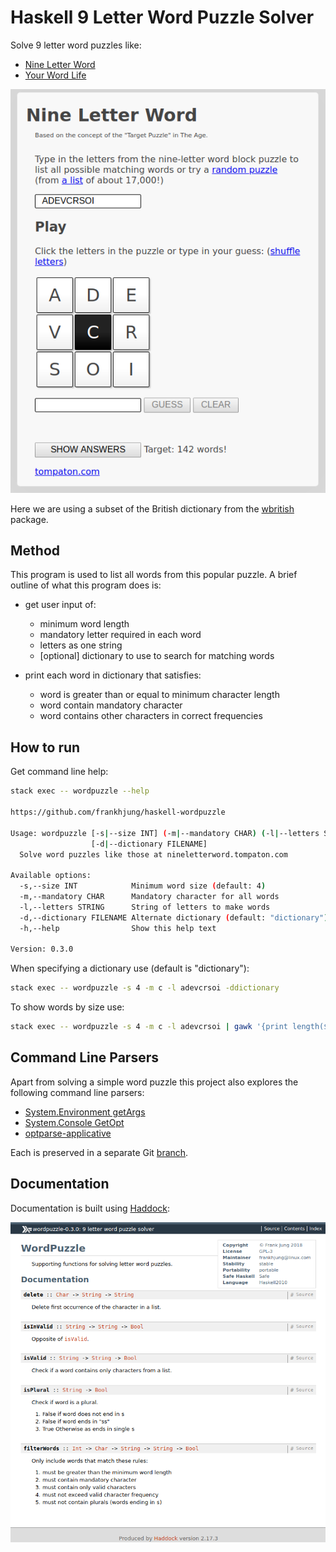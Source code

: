 # Haskell 9 Letter Word Puzzle Solver

Solve 9 letter word puzzles like:

* [Nine Letter Word](http://nineletterword.tompaton.com/adevcrsoi/)
* [Your Word Life](http://www.yourwiselife.com.au/games/9-letter-word/)

![nineletterword.tompaton.com](doc/nineletterword.png)

Here we are using a subset of the British dictionary from the
[wbritish](https://packages.debian.org/sid/text/wbritish) package.


## Method

This program is used to list all words from this popular puzzle.
A brief outline of what this program does is:

* get user input of:
  * minimum word length
  * mandatory letter required in each word
  * letters as one string
  * [optional] dictionary to use to search for matching words

* print each word in dictionary that satisfies:
  * word is greater than or equal to minimum character length
  * word contain mandatory character
  * word contains other characters in correct frequencies


## How to run

Get command line help:

```bash
stack exec -- wordpuzzle --help

https://github.com/frankhjung/haskell-wordpuzzle

Usage: wordpuzzle [-s|--size INT] (-m|--mandatory CHAR) (-l|--letters STRING)
                  [-d|--dictionary FILENAME]
  Solve word puzzles like those at nineletterword.tompaton.com

Available options:
  -s,--size INT            Minimum word size (default: 4)
  -m,--mandatory CHAR      Mandatory character for all words
  -l,--letters STRING      String of letters to make words
  -d,--dictionary FILENAME Alternate dictionary (default: "dictionary")
  -h,--help                Show this help text

Version: 0.3.0
```

When specifying a dictionary use (default is "dictionary"):

```bash
stack exec -- wordpuzzle -s 4 -m c -l adevcrsoi -ddictionary
```

To show words by size use:

```bash
stack exec -- wordpuzzle -s 4 -m c -l adevcrsoi | gawk '{print length($0), $0;}' | sort -r
```


## Command Line Parsers

Apart from solving a simple word puzzle this project also explores the following
command line parsers:

* [System.Environment getArgs](https://hackage.haskell.org/package/base/docs/System-Environment.html)
* [System.Console GetOpt](https://hackage.haskell.org/package/base/docs/System-Console-GetOpt.html)
* [optparse-applicative](https://hackage.haskell.org/package/optparse-applicative)

Each is preserved in a separate Git [branch](https://github.com/frankhjung/haskell-wordpuzzle/branches).


## Documentation

Documentation is built using [Haddock](https://www.haskell.org/haddock/):

![Example: wordpuzzle library](doc/wordpuzzle.png)

